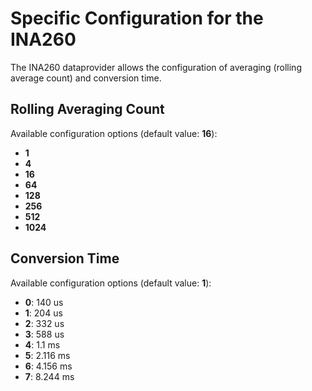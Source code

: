 Specific Configuration for the INA260
=====================================

The INA260 dataprovider allows the configuration of averaging (rolling
average count) and conversion time.


Rolling Averaging Count
-----------------------

Available configuration options (default value: **16**):

  - **1**
  - **4**
  - **16**
  - **64**
  - **128**
  - **256**
  - **512**
  - **1024**


Conversion Time
---------------

Available configuration options (default value: **1**):

  - **0**: 140 us
  - **1**: 204 us
  - **2**: 332 us
  - **3**: 588 us
  - **4**: 1.1 ms
  - **5**: 2.116 ms
  - **6**: 4.156 ms
  - **7**: 8.244 ms

